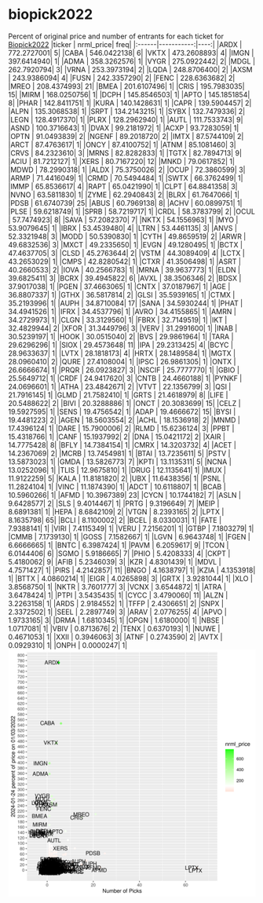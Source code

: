 # biopick2022
Percent of original price and number of entrants for each ticket for [Biopick2022](https://twitter.com/hashtag/Biopick2022)
|ticker |  nrml_price| freq|
|:------|-----------:|----:|
|ARDX   | 772.2727001|    5|
|CABA   | 546.0422138|    6|
|VKTX   | 473.2608893|    4|
|IMGN   | 397.6414940|    1|
|ADMA   | 358.3262576|    1|
|VYGR   | 275.0922442|    2|
|MDGL   | 262.7920794|    3|
|VRNA   | 253.3973194|    2|
|LQDA   | 248.8706400|    2|
|AXSM   | 243.9386094|    4|
|FUSN   | 242.3357290|    2|
|FENC   | 228.6363682|    2|
|MREO   | 208.4374993|   21|
|BMEA   | 201.6107496|    1|
|CRIS   | 195.7983035|   15|
|MIRM   | 168.0250756|    1|
|DCPH   | 145.8546503|    1|
|APTO   | 145.1851854|    8|
|PHAR   | 142.8411751|    1|
|KURA   | 140.1428631|    1|
|CAPR   | 139.5904457|    2|
|ALPN   | 135.3068538|    1|
|SRPT   | 134.2143215|    1|
|SYBX   | 132.7479336|    2|
|LEGN   | 128.4917370|    1|
|PLRX   | 128.2962940|    1|
|AUTL   | 111.7533743|    9|
|ASND   | 100.3716643|    1|
|DVAX   |  99.2181972|    1|
|ACXP   |  93.7283059|    1|
|OPTN   |  91.0493839|    2|
|NGENF  |  89.2018720|    2|
|IMTX   |  87.5744109|    2|
|ARCT   |  87.4763617|    1|
|ONCY   |  87.4100752|    1|
|ATNM   |  85.1081460|    3|
|CRVS   |  84.2323610|    3|
|MRNS   |  82.8282833|    1|
|TGTX   |  82.7894713|    9|
|ACIU   |  81.7212127|    1|
|XERS   |  80.7167220|   12|
|MNKD   |  79.0617852|    1|
|MDWD   |  78.2990318|    1|
|ALDX   |  75.3750026|    2|
|OCUP   |  72.3860599|    3|
|ARMP   |  71.4416049|    1|
|CRMD   |  70.5494484|    1|
|SWTX   |  66.3762499|    1|
|IMMP   |  65.8536617|    4|
|RAPT   |  65.0421990|    1|
|CLPT   |  64.8841358|    3|
|NVNO   |  63.5811830|    1|
|ZYME   |  62.2940843|    2|
|BLRX   |  61.7647066|    1|
|PDSB   |  61.6740739|   25|
|ABUS   |  60.7969138|    8|
|ACHV   |  60.0899751|    1|
|PLSE   |  59.6218749|    1|
|SPRB   |  58.7219717|    1|
|CRDL   |  58.3783799|    2|
|OCUL   |  57.7474923|    8|
|SAVA   |  57.2082370|    7|
|NKTX   |  54.1556963|    1|
|MYO    |  53.9079645|    1|
|IBRX   |  53.4539480|    4|
|LTRN   |  53.4461135|    3|
|ANVS   |  52.3321948|    3|
|MODD   |  50.5390830|    1|
|CYTH   |  49.8659519|    2|
|ARWR   |  49.6832536|    3|
|MXCT   |  49.2335650|    1|
|EVGN   |  49.1280495|    1|
|BCTX   |  47.4637705|    3|
|CLSD   |  45.2763644|    2|
|VSTM   |  44.3089409|    4|
|LCTX   |  43.2653029|    1|
|CMPS   |  42.8280542|    1|
|CTXR   |  41.3506498|    1|
|ASRT   |  40.2660533|    2|
|IOVA   |  40.2566783|    1|
|MRNA   |  39.9637773|    1|
|ELDN   |  39.6825411|    3|
|BCRX   |  39.4945822|    6|
|AVXL   |  38.3506346|    2|
|BDSX   |  37.9017038|    1|
|PGEN   |  37.4663065|    1|
|CNTX   |  37.0187967|    1|
|AGE    |  36.8807337|    1|
|GTHX   |  36.5817814|    2|
|GLSI   |  35.5939165|    1|
|CTMX   |  35.2193996|    1|
|AUPH   |  34.8710084|   17|
|SANA   |  34.5930244|    1|
|PHAT   |  34.4941526|    1|
|IFRX   |  34.4537796|    1|
|AVRO   |  34.4155865|    1|
|AMRN   |  34.2729973|    1|
|CLGN   |  33.3129560|    1|
|FBRX   |  32.7149519|    1|
|IKT    |  32.4829944|    2|
|XFOR   |  31.3449796|    3|
|VERV   |  31.2991600|    1|
|INAB   |  30.5239197|    1|
|HOOK   |  30.0515040|    2|
|BVS    |  29.9861964|    1|
|TARA   |  29.6296296|    1|
|SIOX   |  29.4573648|   11|
|IPA    |  29.2313425|    4|
|BCYC   |  28.9633637|    1|
|LVTX   |  28.1818173|    4|
|HRTX   |  28.1489584|    1|
|MGTX   |  28.0960410|    2|
|QURE   |  27.4108004|    1|
|IPSC   |  26.9861305|    1|
|ONTX   |  26.6666674|    1|
|PRQR   |  26.0923827|    3|
|NSCIF  |  25.7777770|    1|
|GBIO   |  25.5649712|    1|
|CRDF   |  24.9417620|    3|
|CNTB   |  24.4660188|    1|
|PYNKF  |  24.0696601|    1|
|ATHA   |  23.4842671|    2|
|VTVT   |  22.1356799|    3|
|QSI    |  21.7916145|    1|
|GLMD   |  21.7582410|    1|
|GRTS   |  21.4618979|    8|
|LIFE   |  20.5488622|    2|
|BIVI   |  20.3288886|    1|
|ONCT   |  20.3083699|   15|
|CELZ   |  19.5927595|    1|
|SENS   |  19.4756542|    1|
|ADAP   |  19.4666672|   15|
|BYSI   |  19.4481223|    2|
|AGEN   |  18.5603554|    2|
|ACHL   |  18.1536918|    2|
|MNMD   |  17.4396124|    1|
|DARE   |  15.7900006|    2|
|RLMD   |  15.6236124|    3|
|PPBT   |  15.4318766|    1|
|CANF   |  15.1937992|    2|
|DNA    |  15.0421172|    2|
|XAIR   |  14.7775428|    8|
|BFLY   |  14.7384154|    1|
|CMRX   |  14.3203732|    4|
|ACET   |  14.2367069|    2|
|MCRB   |  13.7454981|    1|
|BTAI   |  13.7235611|    5|
|PSTV   |  13.5873023|    1|
|GMDA   |  13.5826773|    7|
|KPTI   |  13.1135311|    5|
|NCNA   |  13.0252096|    1|
|TLIS   |  12.9675810|    1|
|DRUG   |  12.1135641|    1|
|IMUX   |  11.9122259|    5|
|KALA   |  11.8181820|    2|
|UBX    |  11.6438356|    1|
|PSNL   |  11.2824104|    1|
|VINC   |  11.1874390|    1|
|ADCT   |  10.6118807|    1|
|BCAB   |  10.5960266|    1|
|AFMD   |  10.3967389|   23|
|CYCN   |  10.1744182|    7|
|ASLN   |   9.6428577|    2|
|SLS    |   9.4014467|    1|
|PRTG   |   9.3196649|    7|
|MEIP   |   8.6891381|    1|
|HEPA   |   8.6842109|    2|
|VTGN   |   8.2393165|    2|
|LPTX   |   8.1635798|   65|
|BCLI   |   8.1100002|    2|
|BCEL   |   8.0330031|    1|
|FATE   |   7.9388141|    1|
|VIRI   |   7.4115349|    1|
|VERU   |   7.2156201|    1|
|GTBP   |   7.1803279|    1|
|CMMB   |   7.1739130|    1|
|GOSS   |   7.1582667|    1|
|LGVN   |   6.9643748|    1|
|FGEN   |   6.6666665|    1|
|BNTC   |   6.3987424|    1|
|PAVM   |   6.2059617|    9|
|TCON   |   6.0144406|    6|
|SGMO   |   5.9186665|    7|
|PHIO   |   5.4208333|    4|
|CKPT   |   5.4180062|    9|
|AFIB   |   5.2346039|    3|
|KZR    |   4.8301439|    1|
|MDVL   |   4.7571427|    1|
|PIRS   |   4.2142857|   11|
|BNGO   |   4.1638797|    1|
|KZIA   |   4.1353918|    1|
|BTTX   |   4.0860214|    1|
|EIGR   |   4.0265898|    3|
|GRTX   |   3.9281044|    1|
|XLO    |   3.8568750|    1|
|NKTR   |   3.7601777|    3|
|VCNX   |   3.6544872|    1|
|ATRA   |   3.6478424|    1|
|PTPI   |   3.5435435|    1|
|CYCC   |   3.4790060|   11|
|ALZN   |   3.2263158|    1|
|ARDS   |   2.9184552|    1|
|TFFP   |   2.4306651|    2|
|SNPX   |   2.3372502|    1|
|SEEL   |   2.2897749|    3|
|ARAV   |   2.0776255|    4|
|APVO   |   1.9733165|    3|
|DRMA   |   1.6810345|    1|
|OPGN   |   1.6180000|    1|
|NBSE   |   1.0717081|    1|
|VBIV   |   0.8713676|    2|
|TENX   |   0.6370193|    1|
|NUWE   |   0.4671053|    1|
|XXII   |   0.3946063|    3|
|ATNF   |   0.2743590|    2|
|AVTX   |   0.0929310|    1|
|ONPH   |   0.0000247|    1|
![retvspicks](biopicks.png?raw=true)
